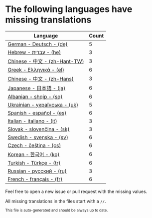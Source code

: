 # The following languages have missing translations
Language|Count
-|-
[German - Deutsch - (de)](Calendr/Assets/de.lproj/Localizable.strings)|5
[Hebrew - עברית - (he)](Calendr/Assets/he.lproj/Localizable.strings)|3
[Chinese - 中文 - (zh-Hant-TW)](Calendr/Assets/zh-Hant-TW.lproj/Localizable.strings)|3
[Greek - Ελληνικά - (el)](Calendr/Assets/el.lproj/Localizable.strings)|6
[Chinese - 中文 - (zh-Hans)](Calendr/Assets/zh-Hans.lproj/Localizable.strings)|3
[Japanese - 日本語 - (ja)](Calendr/Assets/ja.lproj/Localizable.strings)|6
[Albanian - shqip - (sq)](Calendr/Assets/sq.lproj/Localizable.strings)|6
[Ukrainian - українська - (uk)](Calendr/Assets/uk.lproj/Localizable.strings)|5
[Spanish - español - (es)](Calendr/Assets/es.lproj/Localizable.strings)|6
[Italian - italiano - (it)](Calendr/Assets/it.lproj/Localizable.strings)|3
[Slovak - slovenčina - (sk)](Calendr/Assets/sk.lproj/Localizable.strings)|3
[Swedish - svenska - (sv)](Calendr/Assets/sv.lproj/Localizable.strings)|6
[Czech - čeština - (cs)](Calendr/Assets/cs.lproj/Localizable.strings)|6
[Korean - 한국어 - (ko)](Calendr/Assets/ko.lproj/Localizable.strings)|6
[Turkish - Türkçe - (tr)](Calendr/Assets/tr.lproj/Localizable.strings)|6
[Russian - русский - (ru)](Calendr/Assets/ru.lproj/Localizable.strings)|3
[French - français - (fr)](Calendr/Assets/fr.lproj/Localizable.strings)|6

Feel free to open a new issue or pull request with the missing values.

All missing translations in the files start with a `//`.

<sub>This file is auto-generated and should be always up to date.</sub>
